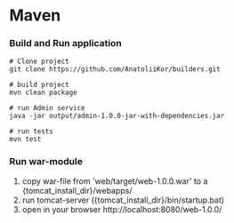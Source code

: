 # Maven
### Build and Run application

```shell script
# Clone project
git clone https://github.com/AnatoliiKor/builders.git

# build project
mvn clean package

# run Admin service
java -jar output/admin-1.0.0-jar-with-dependencies.jar

# run tests
mvn test 
```

### Run war-module
1. copy war-file from 'web/target/web-1.0.0.war' to a {tomcat_install_dir}/webapps/
2. run tomcat-server ({tomcat_install_dir}/bin/startup.bat)
3. open in your browser http://localhost:8080/web-1.0.0/
